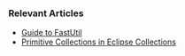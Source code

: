### Relevant Articles

- [Guide to FastUtil](https://www.surya.com/fastutil)
- [Primitive Collections in Eclipse Collections](https://www.surya.com/java-eclipse-primitive-collections)
